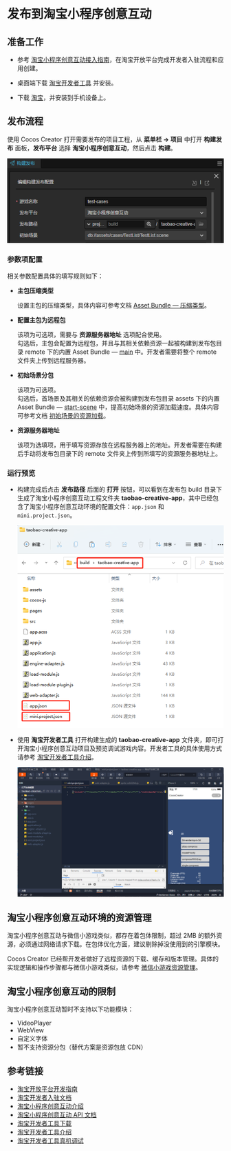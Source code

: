 # 发布到淘宝小程序创意互动

## 准备工作

- 参考 [淘宝小程序创意互动接入指南](https://miniapp.open.taobao.com/doc.htm?docId=119114&docType=1&tag=dev)，在淘宝开放平台完成开发者入驻流程和应用创建。

- 桌面端下载 [淘宝开发者工具](https://developer.taobao.com/?spm=a219a.15212435.0.0.11ef669aIQNlnI) 并安装。

- 下载 [淘宝](https://market.m.taobao.com/app/fdilab/download-page/main/index.html)，并安装到手机设备上。

## 发布流程

使用 Cocos Creator 打开需要发布的项目工程，从 **菜单栏 -> 项目** 中打开 **构建发布** 面板，**发布平台** 选择 **淘宝小程序创意互动**，然后点击 **构建**。

![build_option](./publish-taobao-creative-app/build_option.png)

### 参数项配置

相关参数配置具体的填写规则如下：

- **主包压缩类型**

  设置主包的压缩类型，具体内容可参考文档 [Asset Bundle — 压缩类型](../asset-manager/bundle.md#%E5%8E%8B%E7%BC%A9%E7%B1%BB%E5%9E%8B)。

- **配置主包为远程包**

  该项为可选项，需要与 **资源服务器地址** 选项配合使用。<br>
  勾选后，主包会配置为远程包，并且与其相关依赖资源一起被构建到发布包目录 remote 下的内置 Asset Bundle — [main](../asset-manager/bundle.md#%E5%86%85%E7%BD%AE-asset-bundle) 中。开发者需要将整个 remote 文件夹上传到远程服务器。

- **初始场景分包**

  该项为可选项。<br>
  勾选后，首场景及其相关的依赖资源会被构建到发布包目录 assets 下的内置 Asset Bundle — [start-scene](../asset-manager/bundle.md#%E5%86%85%E7%BD%AE-asset-bundle) 中，提高初始场景的资源加载速度。具体内容可参考文档 [初始场景的资源加载](publish-wechatgame.md#%E5%88%9D%E5%A7%8B%E5%9C%BA%E6%99%AF%E7%9A%84%E5%8A%A0%E8%BD%BD%E9%80%9F%E5%BA%A6)。

- **资源服务器地址**

  该项为选填项，用于填写资源存放在远程服务器上的地址。开发者需要在构建后手动将发布包目录下的 remote 文件夹上传到所填写的资源服务器地址上。

### 运行预览

- 构建完成后点击 **发布路径** 后面的 **打开** 按钮，可以看到在发布包 build 目录下生成了淘宝小程序创意互动工程文件夹 **taobao-creative-app**，其中已经包含了淘宝小程序创意互动环境的配置文件：`app.json` 和 `mini.project.json`。

  ![build](./publish-taobao-creative-app/build.png)

- 使用 **淘宝开发者工具** 打开构建生成的 **taobao-creative-app** 文件夹，即可打开淘宝小程序创意互动项目及预览调试游戏内容。开发者工具的具体使用方式请参考 [淘宝开发者工具介绍](https://miniapp.open.taobao.com/doc.htm?docId=119188&docType=1&tag=dev)。

  ![preview](./publish-taobao-creative-app/preview.png)

## 淘宝小程序创意互动环境的资源管理

淘宝小程序创意互动与微信小游戏类似，都存在着包体限制，超过 2MB 的额外资源，必须通过网络请求下载。在包体优化方面，建议剔除掉没使用到的引擎模块。

Cocos Creator 已经帮开发者做好了远程资源的下载、缓存和版本管理。具体的实现逻辑和操作步骤都与微信小游戏类似，请参考 [微信小游戏资源管理](./publish-wechatgame.md#%E5%BE%AE%E4%BF%A1%E5%B0%8F%E6%B8%B8%E6%88%8F%E7%9A%84%E8%B5%84%E6%BA%90%E7%AE%A1%E7%90%86)。

## 淘宝小程序创意互动的限制

淘宝小程序创意互动暂时不支持以下功能模块：

- VideoPlayer
- WebView
- 自定义字体
- 暂不支持资源分包（替代方案是资源包放 CDN）

## 参考链接

- [淘宝开放平台开发指南](https://miniapp.open.taobao.com/docV3.htm?docId=119114&docType=1&tag=dev)
- [淘宝开发者入驻文档](https://miniapp.open.taobao.com/doc.htm?spm=a219a.15212435.0.0.4f44669ay8X5vm&docId=119111&docType=1&)
- [淘宝小程序创意互动介绍](https://miniapp.open.taobao.com/doc.htm?docId=119177&docType=1&tag=dev)
- [淘宝小程序创意互动 API 文档](https://miniapp.open.taobao.com/doc.htm?docId=119062&docType=1&tag=dev)
- [淘宝开发者工具下载](https://developer.taobao.com/?spm=a219a.15212435.0.0.7892669alqxNjY)
- [淘宝开发者工具介绍](https://miniapp.open.taobao.com/doc.htm?docId=119189&docType=1&tag=dev)
- [淘宝开发者工具真机调试](https://miniapp.open.taobao.com/doc.htm?docId=119194&docType=1&tag=dev)
